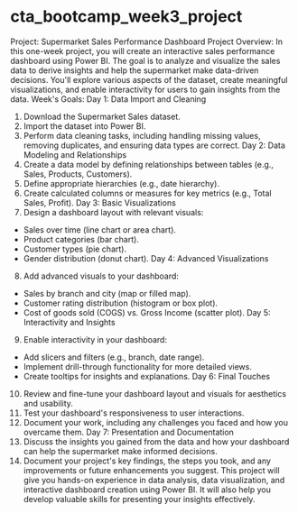 # cta_bootcamp_week3_project

Project: Supermarket Sales Performance Dashboard
Project Overview:
In this one-week project, you will create an interactive sales performance dashboard using
Power BI. The goal is to analyze and visualize the sales data to derive insights and help the
supermarket make data-driven decisions. You'll explore various aspects of the dataset, create
meaningful visualizations, and enable interactivity for users to gain insights from the data.
Week's Goals:
Day 1: Data Import and Cleaning
1. Download the Supermarket Sales dataset.
2. Import the dataset into Power BI.
3. Perform data cleaning tasks, including handling missing values, removing duplicates, and
ensuring data types are correct.
Day 2: Data Modeling and Relationships
4. Create a data model by defining relationships between tables (e.g., Sales, Products,
Customers).
5. Define appropriate hierarchies (e.g., date hierarchy).
6. Create calculated columns or measures for key metrics (e.g., Total Sales, Profit).
Day 3: Basic Visualizations
7. Design a dashboard layout with relevant visuals:
- Sales over time (line chart or area chart).
- Product categories (bar chart).
- Customer types (pie chart).
- Gender distribution (donut chart).
Day 4: Advanced Visualizations
8. Add advanced visuals to your dashboard:
- Sales by branch and city (map or filled map).
- Customer rating distribution (histogram or box plot).
- Cost of goods sold (COGS) vs. Gross Income (scatter plot).
Day 5: Interactivity and Insights
9. Enable interactivity in your dashboard:
- Add slicers and filters (e.g., branch, date range).
- Implement drill-through functionality for more detailed views.
- Create tooltips for insights and explanations.
Day 6: Final Touches
10. Review and fine-tune your dashboard layout and visuals for aesthetics and usability.
11. Test your dashboard's responsiveness to user interactions.
12. Document your work, including any challenges you faced and how you overcame them.
Day 7: Presentation and Documentation
13. Discuss the insights you gained from the data and how your dashboard can help the
supermarket make informed decisions.
14. Document your project's key findings, the steps you took, and any improvements or future
enhancements you suggest.
This project will give you hands-on experience in data analysis, data visualization, and
interactive dashboard creation using Power BI. It will also help you develop valuable skills for
presenting your insights effectively.
